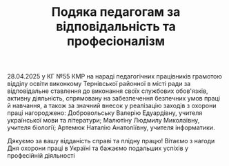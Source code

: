 ﻿---
title: Подяка педагогам за відповідальність та професіоналізм
---

28.04.2025 у КГ №55 КМР на нараді педагогічних працівників грамотою відділу освіти виконкому Тернівської районної в місті ради за відповідальне ставлення до виконання своїх службових обов'язків, активну діяльність, спрямовану на забезпечення безпечних умов праці й навчання, а також за значний внесок у реалізацію заходів з охорони праці нагороджено:                                                                Добровольську Валерію Едуардівну, учителя української мови та літератури; Малютіну Людмилу Миколаївну, учителя біології; Артемюк Наталію Анатоліївну, учителя інформатики.

Дякуємо за вашу відданість справі та плідну працю! Вітаємо з нагоди Дня охорони праці в Україні та бажаємо подальших успіхів у професійній діяльності

<slideshow />